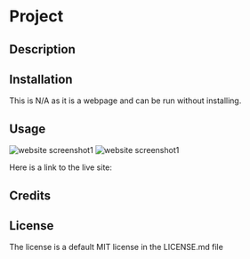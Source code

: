 # Project

## Description


 

## Installation
This is N/A as it is a webpage and can be run without installing.

## Usage


![website screenshot1](./)
![website screenshot1](./)

Here is a link to the live site:


## Credits


## License
The license is a default MIT license in the LICENSE.md file